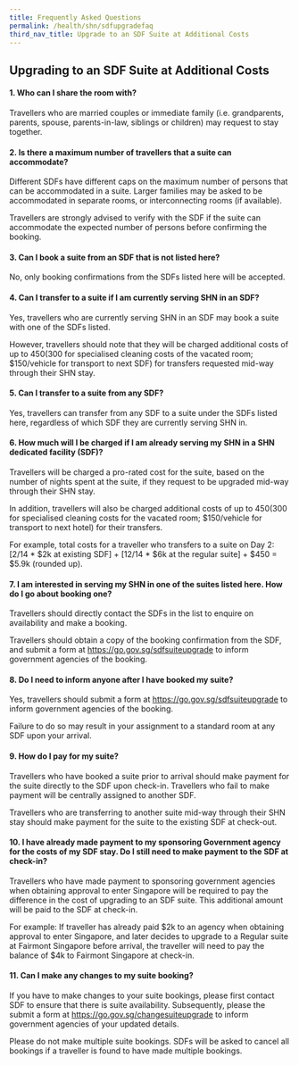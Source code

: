 ```yaml
---
title: Frequently Asked Questions 
permalink: /health/shn/sdfupgradefaq
third_nav_title: Upgrade to an SDF Suite at Additional Costs 
---
```


## Upgrading to an SDF Suite at Additional Costs 

#### 1.	Who can I share the room with? 

Travellers who are married couples or immediate family (i.e. grandparents, parents, spouse, parents-in-law, siblings or children) may request to stay together. 

#### 2. Is there a maximum number of travellers that a suite can accommodate? 

Different SDFs have different caps on the maximum number of persons that can be accommodated in a suite. Larger families may be asked to be accommodated in separate rooms, or interconnecting rooms (if available).

Travellers are strongly advised to verify with the SDF if the suite can accommodate the expected number of persons before confirming the booking.

#### 3.	Can I book a suite from an SDF that is not listed here?  

No, only booking confirmations from the SDFs listed here will be accepted.

#### 4.	Can I transfer to a suite if I am currently serving SHN in an SDF? 

Yes, travellers who are currently serving SHN in an SDF may book a suite with one of the SDFs listed. 

However, travellers should note that they will be charged additional costs of up to $450 ($300 for specialised cleaning costs of the vacated room; $150/vehicle for transport to next SDF) for transfers requested mid-way through their SHN stay. 

#### 5.	Can I transfer to a suite from any SDF?  

Yes, travellers can transfer from any SDF to a suite under the SDFs listed here, regardless of which SDF they are currently serving SHN in. 

#### 6.	How much will I be charged if I am already serving my SHN in a SHN dedicated facility (SDF)? 

Travellers will be charged a pro-rated cost for the suite, based on the number of nights spent at the suite, if they request to be upgraded mid-way through their SHN stay. 

In addition, travellers will also be charged additional costs of up to $450 ($300 for specialised cleaning costs for the vacated room; $150/vehicle for transport to next hotel) for their transfers. 

For example, total costs for a traveller who transfers to a suite on Day 2: [2/14 * $2k at existing SDF] + [12/14 * $6k at the regular suite] + $450 = $5.9k (rounded up). 

#### 7.	I am interested in serving my SHN in one of the suites listed here. How do I go about booking one? 

Travellers should directly contact the SDFs in the list to enquire on availability and make a booking. 

Travellers should obtain a copy of the booking confirmation from the SDF, and submit a form at <https://go.gov.sg/sdfsuiteupgrade> to inform government agencies of the booking. 

#### 8.	Do I need to inform anyone after I have booked my suite? 

Yes, travellers should submit a form at <https://go.gov.sg/sdfsuiteupgrade> to inform government agencies of the booking. 

Failure to do so may result in your assignment to a standard room at any SDF upon your arrival. 

#### 9.	How do I pay for my suite? 

Travellers who have booked a suite prior to arrival should make payment for the suite directly to the SDF upon check-in. Travellers who fail to make payment will be centrally assigned to another SDF.

Travellers who are transferring to another suite mid-way through their SHN stay should make payment for the suite to the existing SDF at check-out. 

#### 10.	I have already made payment to my sponsoring Government agency for the costs of my SDF stay. Do I still need to make payment to the SDF at check-in?

Travellers who have made payment to sponsoring government agencies when obtaining approval to enter Singapore will be required to pay the difference in the cost of upgrading to an SDF suite. This additional amount will be paid to the SDF at check-in. 

For example: If traveller has already paid $2k to an agency when obtaining approval to enter Singapore, and later decides to upgrade to a Regular suite at Fairmont Singapore before arrival, the traveller will need to pay the balance of $4k to Fairmont Singapore at check-in.

#### 11.	Can I make any changes to my suite booking? 

If you have to make changes to your suite bookings, please first contact SDF to ensure that there is suite availability. Subsequently, please the submit a form at <https://go.gov.sg/changesuiteupgrade> to inform government agencies of your updated details.  

Please do not make multiple suite bookings. SDFs will be asked to cancel all bookings if a traveller is found to have made multiple bookings.
